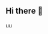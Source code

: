 ## Hi there 👋
uu
<!--
**ruslanLeshh/ruslanLeshh** is a ✨ _special_ ✨ repository because its `README.md` (this file) appears on your GitHub profile.

Here are some ideas to get you started:

- 🔭 I’m currently working on crabs
- 🌱 I’m currently learning crabs
- 👯 I’m looking to collaborate on crabs
- 🤔 I’m looking for help with crabs
- 💬 Ask me about crabs
- 📫 You cant reach me.
- 😄 Pronouns: crabs
- ⚡ Fun fact: i like crabs
-->
